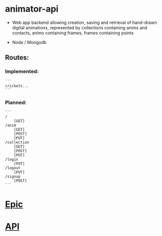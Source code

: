 # animator-api #

* Web app backend allowing creation, saving and retrieval of hand-drawn digital animations, represented by collections containing anims and contacts, anims containing frames, frames containing points

* Node / Mongodb

## Routes:
 
### Implemented:
    ```
    crickets...
    ```
### Planned:
    ```
    /
        [GET]
    /anim
        [GET]
        [POST]
        [PUT]
    /collection
        [GET]
        [POST]
        [PUT]
    /login
        [PUT]
    /logout
        [PUT]
    /signup
        [POST]
    ```
# [Epic](https://seamus-bradley.atlassian.net/jira/software/projects/ANIM/boards/1/roadmap?selectedIssue=ANIM-7)

# [API](https://app.swaggerhub.com/apis/aroomforimprovement/animator/0.0.1#/)
    



